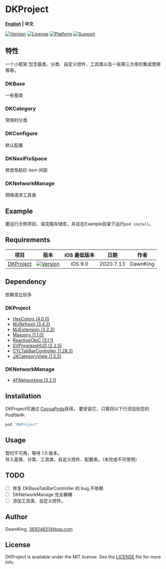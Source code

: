 # DKProject

**[English](./README_EN.md) | 中文**
 
[![Version](https://img.shields.io/cocoapods/v/DKProject.svg?style=flat)](https://cocoapods.org/pods/DKProject)
[![License](https://img.shields.io/cocoapods/l/DKProject.svg?style=flat)](https://cocoapods.org/pods/DKProject)
[![Platform](https://img.shields.io/cocoapods/p/DKProject.svg?style=flat)](https://cocoapods.org/pods/DKProject)
[![Support](https://img.shields.io/badge/support-iOS%209.0+%20-red.svg?style=flat)](https://www.apple.com/nl/ios/)&nbsp;

## 特性

一个小框架,包含基类、分类、自定义控件、工具类以及一些第三方库的集成使用等等。

### DKBase

一些基类

### DKCategory

常用的分类

### DKConfigure

默认配置

### DKNaviFixSpace

修改导航栏 item 间距

### DKNetworkManage

网络请求工具类

## Example

要运行示例项目，请克隆存储库，并且在Example目录下运行`pod install`。

## Requirements

项目 | 版本 | iOS 最低版本 | 日期 | 作者
:-: | :-: | :-: | :-: | :-:
[DKProject](https://github.com/CoderDawnKing/DKProject.git) | [![Version](https://img.shields.io/cocoapods/v/DKProject.svg?style=flat)](https://cocoapods.org/pods/DKProject) | iOS 9.0 | 2020.7.13 | DawnKing

## Dependency

依赖库比较多
### DKProject 
* [HexColors (4.0.0)](https://github.com/mRs-/HexColors)
* [MJRefresh (3.4.3)](https://github.com/CoderMJLee/MJRefresh)
* [MJExtension (3.2.2)](https://github.com/CoderMJLee/MJExtension)
* [Masonry (1.1.0)](https://github.com/SnapKit/Masonry)
* [ReactiveObjC (3.1.1)](https://github.com/ReactiveCocoa/ReactiveObjC)
* [SVProgressHUD (2.2.5)](https://github.com/SVProgressHUD/SVProgressHUD)
* [CYLTabBarController (1.28.3)](https://github.com/ChenYilong/CYLTabBarController)
* [JXCategoryView (1.5.5)](https://github.com/pujiaxin33/JXCategoryView)
### DKNetworkManage
* [AFNetworking (3.2.1)](https://github.com/AFNetworking/AFNetworking)

## Installation
DKProject可通过 [CocoaPods](https://cocoapods.org/pods/DKProject)获得。
要安装它，只需将以下行添加到您的Podfile中:

```ruby
pod 'DKProject'
```

## Usage

暂时不可用，等待 1.0 版本。  
导入基类、分类、工具类、自定义控件、配置类。（未完成不可使用）

## TODO
- [ ] 修复 DKBaseTabBarController 的 bug,不依赖
- [ ] DKNetworkManage 完全解耦
- [ ] 添加工具类、自定义控件。

## Author

DawnKing, 369248214@qq.com

## License

DKProject is available under the MIT license. See the [LICENSE](https://github.com/CoderDawnKing/DKProject/blob/master/LICENSE) file for more info.
